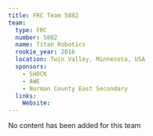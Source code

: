 ```yaml
---
title: FRC Team 5882
team:
  type: FRC
  number: 5882
  name: Titan Robotics
  rookie_year: 2016
  location: Twin Valley, Minnesota, USA
  sponsors:
    - SHOCK
    - AWE
    - Norman County East Secondary
  links:
    Website: 
---
```

No content has been added for this team